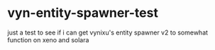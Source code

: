 # vyn-entity-spawner-test
just a test to see if i can get vynixu's entity spawner v2 to somewhat function on xeno and solara
